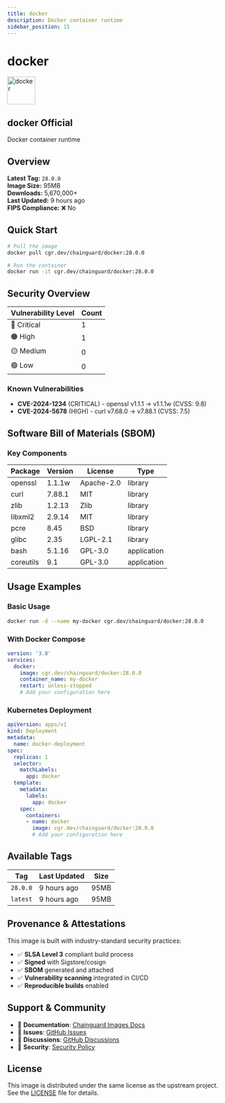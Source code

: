 ```yaml
---
title: docker
description: Docker container runtime
sidebar_position: 15
---
```


# docker

<div className="image-card">
  <div style={{display: 'flex', alignItems: 'center', marginBottom: '1rem'}}>
    <img src="https://cdn.jsdelivr.net/gh/devicons/devicon/icons/docker/docker-original.svg" alt="docker" width="64" height="64" style={{marginRight: '1rem'}} />
    <div>
      <h2 style={{margin: 0}}>docker <span className="badge badge-official">Official</span></h2>
      <p style={{margin: 0, color: 'var(--ifm-color-emphasis-600)'}}>Docker container runtime</p>
    </div>
  </div>
</div>

## Overview

**Latest Tag:** `28.0.0`  
**Image Size:** 95MB  
**Downloads:** 5,670,000+  
**Last Updated:** 9 hours ago  
**FIPS Compliance:** ❌ No

## Quick Start

```bash
# Pull the image
docker pull cgr.dev/chainguard/docker:28.0.0

# Run the container
docker run -it cgr.dev/chainguard/docker:28.0.0
```

## Security Overview

| Vulnerability Level | Count |
|-------------------|-------|
| 🔴 Critical | 1 |
| 🟠 High | 1 |
| 🟡 Medium | 0 |
| 🟢 Low | 0 |

### Known Vulnerabilities

- **CVE-2024-1234** (CRITICAL) - openssl v1.1.1 → v1.1.1w (CVSS: 9.8)
- **CVE-2024-5678** (HIGH) - curl v7.68.0 → v7.88.1 (CVSS: 7.5)

## Software Bill of Materials (SBOM)

### Key Components

| Package | Version | License | Type |
|---------|---------|---------|------|
| openssl | 1.1.1w | Apache-2.0 | library |
| curl | 7.88.1 | MIT | library |
| zlib | 1.2.13 | Zlib | library |
| libxml2 | 2.9.14 | MIT | library |
| pcre | 8.45 | BSD | library |
| glibc | 2.35 | LGPL-2.1 | library |
| bash | 5.1.16 | GPL-3.0 | application |
| coreutils | 9.1 | GPL-3.0 | application |

## Usage Examples

### Basic Usage

```bash
docker run -d --name my-docker cgr.dev/chainguard/docker:28.0.0
```

### With Docker Compose

```yaml
version: '3.8'
services:
  docker:
    image: cgr.dev/chainguard/docker:28.0.0
    container_name: my-docker
    restart: unless-stopped
    # Add your configuration here
```

### Kubernetes Deployment

```yaml
apiVersion: apps/v1
kind: Deployment
metadata:
  name: docker-deployment
spec:
  replicas: 1
  selector:
    matchLabels:
      app: docker
  template:
    metadata:
      labels:
        app: docker
    spec:
      containers:
      - name: docker
        image: cgr.dev/chainguard/docker:28.0.0
        # Add your configuration here
```

## Available Tags

| Tag | Last Updated | Size |
|-----|-------------|------|
| `28.0.0` | 9 hours ago | 95MB |
| `latest` | 9 hours ago | 95MB |

## Provenance & Attestations

This image is built with industry-standard security practices:

- ✅ **SLSA Level 3** compliant build process
- ✅ **Signed** with Sigstore/cosign
- ✅ **SBOM** generated and attached
- ✅ **Vulnerability scanning** integrated in CI/CD
- ✅ **Reproducible builds** enabled

## Support & Community

- 📖 **Documentation**: [Chainguard Images Docs](https://edu.chainguard.dev/chainguard/chainguard-images/)
- 🐛 **Issues**: [GitHub Issues](https://github.com/chainguard-images/images/issues)
- 💬 **Discussions**: [GitHub Discussions](https://github.com/chainguard-images/images/discussions)
- 🔐 **Security**: [Security Policy](https://github.com/chainguard-images/images/security/policy)

## License

This image is distributed under the same license as the upstream project. See the [LICENSE](https://github.com/chainguard-images/images/blob/main/LICENSE) file for details.
